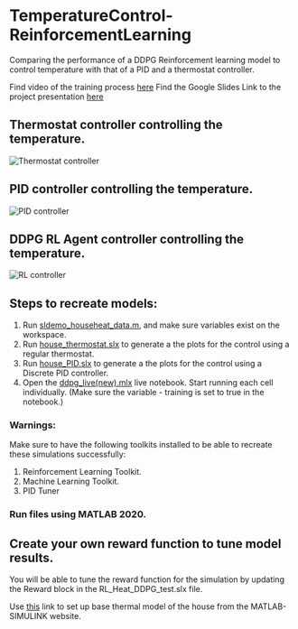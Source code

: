 # TemperatureControl-ReinforcementLearning
Comparing the performance of a DDPG Reinforcement learning model to control temperature with that of a PID and a thermostat controller. 

Find video of the training process [here](https://youtu.be/jCeMeUJZ0eQ)
Find the Google Slides Link to the project presentation [here](https://drive.google.com/file/d/1J8X4L6R88ELukyMlByT263JKVz08Lw3e/view?usp=sharing)

## Thermostat controller controlling the temperature. 
![Thermostat controller](https://github.com/akmenon1996/TemperatureControl-ReinforcementLearning/blob/master/Images/thermostat_control.png) 

## PID controller controlling the temperature. 
![PID controller](https://github.com/akmenon1996/TemperatureControl-ReinforcementLearning/blob/master/Images/PID_Control.png) 

## DDPG RL Agent controller controlling the temperature. 
![RL controller](https://github.com/akmenon1996/TemperatureControl-ReinforcementLearning/blob/master/Images/RL_Control.png) 



## Steps to recreate models:
1. Run [sldemo_househeat_data.m](https://github.com/akmenon1996/TemperatureControl-ReinforcementLearning/blob/master/sldemo_househeat_data.m), and make sure variables exist on the workspace. 
2. Run [house_thermostat.slx](https://github.com/akmenon1996/TemperatureControl-ReinforcementLearning/blob/master/house_thermostat.slx) to generate a the plots for the control using a regular thermostat. 
3. Run [house_PID.slx](https://github.com/akmenon1996/TemperatureControl-ReinforcementLearning/blob/master/house_PID.slx) to generate a the plots for the control using a Discrete PID controller.
4. Open the [ddpg_live(new).mlx](https://github.com/akmenon1996/TemperatureControl-ReinforcementLearning/blob/master/ddpg_live(new).mlx) live notebook. Start running each cell individually. (Make sure the variable - training is set to true in the notebook.)

### Warnings:
Make sure to have the following toolkits installed to be able to recreate these simulations successfully:
1. Reinforcement Learning Toolkit. 
2. Machine Learning Toolkit. 
3. PID Tuner

### Run files using MATLAB 2020. 

## Create your own reward function to tune model results. 
You will be able to tune the reward function for the simulation by updating the Reward block in the RL_Heat_DDPG_test.slx file. 



Use [this](https://www.mathworks.com/help/simulink/slref/thermal-model-of-a-house.html) link to set up base thermal model of the house from the MATLAB-SIMULINK website. 

